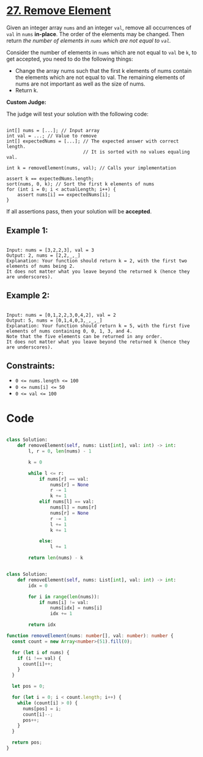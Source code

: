 # [27. Remove Element](https://leetcode.com/problems/remove-element/description/?envType=study-plan-v2&envId=top-interview-150)

Given an integer array `nums` and an integer `val`, remove all occurrences of `val` in `nums` **in-place**. The order of the elements may be changed. Then return _the number of elements in `nums` which are not equal to `val`._

Consider the number of elements in `nums` which are not equal to `val` be `k`, to get accepted, you need to do the following things:

- Change the array nums such that the first k elements of nums contain the elements which are not equal to val. The remaining elements of nums are not important as well as the size of nums.
- Return k.

**Custom Judge:**

The judge will test your solution with the following code:

```

int[] nums = [...]; // Input array
int val = ...; // Value to remove
int[] expectedNums = [...]; // The expected answer with correct length.
                            // It is sorted with no values equaling val.

int k = removeElement(nums, val); // Calls your implementation

assert k == expectedNums.length;
sort(nums, 0, k); // Sort the first k elements of nums
for (int i = 0; i < actualLength; i++) {
    assert nums[i] == expectedNums[i];
}

```

If all assertions pass, then your solution will be **accepted**.

## Example 1:

```

Input: nums = [3,2,2,3], val = 3
Output: 2, nums = [2,2,_,_]
Explanation: Your function should return k = 2, with the first two elements of nums being 2.
It does not matter what you leave beyond the returned k (hence they are underscores).

```

## Example 2:

```

Input: nums = [0,1,2,2,3,0,4,2], val = 2
Output: 5, nums = [0,1,4,0,3,_,_,_]
Explanation: Your function should return k = 5, with the first five elements of nums containing 0, 0, 1, 3, and 4.
Note that the five elements can be returned in any order.
It does not matter what you leave beyond the returned k (hence they are underscores).

```

## Constraints:

- `0 <= nums.length <= 100`
- `0 <= nums[i] <= 50`
- `0 <= val <= 100`

# Code

```python

class Solution:
    def removeElement(self, nums: List[int], val: int) -> int:
        l, r = 0, len(nums) - 1

        k = 0

        while l <= r:
            if nums[r] == val:
                nums[r] = None
                r -= 1
                k += 1
            elif nums[l] == val:
                nums[l] = nums[r]
                nums[r] = None
                r -= 1
                l += 1
                k += 1

            else:
                l += 1

        return len(nums) - k

```

```python

class Solution:
    def removeElement(self, nums: List[int], val: int) -> int:
        idx = 0

        for i in range(len(nums)):
            if nums[i] != val:
                nums[idx] = nums[i]
                idx += 1

        return idx

```

```ts
function removeElement(nums: number[], val: number): number {
  const count = new Array<number>(51).fill(0);

  for (let i of nums) {
    if (i !== val) {
      count[i]++;
    }
  }

  let pos = 0;

  for (let i = 0; i < count.length; i++) {
    while (count[i] > 0) {
      nums[pos] = i;
      count[i]--;
      pos++;
    }
  }

  return pos;
}
```
